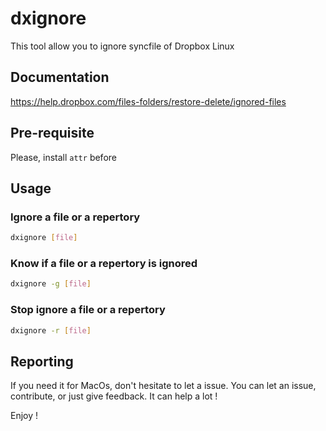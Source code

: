 # dxignore

This tool allow you to ignore syncfile of Dropbox Linux

## Documentation

<https://help.dropbox.com/files-folders/restore-delete/ignored-files>

## Pre-requisite

Please, install `attr` before

## Usage

### Ignore a file or a repertory

```bash
dxignore [file]
```

### Know if a file or a repertory is ignored

```bash
dxignore -g [file]
```

### Stop ignore a file or a repertory

```bash
dxignore -r [file]
```

## Reporting

If you need it for MacOs, don't hesitate to let a issue.
You can let an issue, contribute, or just give feedback. It can help a lot !

Enjoy !
